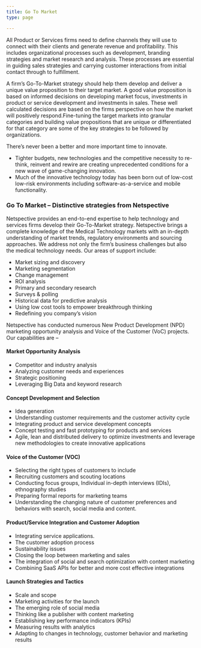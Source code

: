 ```yaml
---
title: Go To Market
type: page

---
```

All Product or Services firms need to define channels they will use to connect with their clients and generate revenue and profitability. This includes organizational processes such as development, branding strategies and market research and analysis. These processes are essential in guiding sales strategies and carrying customer interactions from initial contact through to fulfillment.

A firm’s Go-To-Market strategy should help them develop and deliver a unique value proposition to their target market. A good value proposition is based on informed decisions on developing market focus, investments in product or service development and investments in sales. These well calculated decisions are based on the firms perspective on how the market will positively respond.Fine-tuning the target markets into granular categories and building value propositions that are unique or differentiated for that category are some of the key strategies to be followed by organizations.

There’s never been a better and more important time to innovate.

  * Tighter budgets, new technologies and the competitive necessity to re-think, reinvent and rewire are creating unprecedented conditions for a new wave of game-changing innovation.
  * Much of the innovative technology today has been born out of low-cost low-risk environments including software-as-a-service and mobile functionality.  

### Go To Market – Distinctive strategies from Netspective

Netspective provides an end-to-end expertise to help technology and services firms develop their Go-To-Market strategy. Netspective brings a complete knowledge of the Medical Technology markets with an in-depth understanding of market trends, regulatory environments and sourcing approaches. We address not only the firm’s business challenges but also the medical technology needs. Our areas of support include:

  * Market sizing and discovery
  * Marketing segmentation
  * Change management
  * ROI analysis
  * Primary and secondary research
  * Surveys & polling
  * Historical data for predictive analysis
  * Using low cost tools to empower breakthrough thinking
  * Redefining you company’s vision

Netspective has conducted numerous New Product Development (NPD) marketing opportunity analysis and Voice of the Customer (VoC) projects. Our capabilities are –

#### Market Opportunity Analysis
  * Competitor and industry analysis
  * Analyzing customer needs and experiences
  * Strategic positioning
  * Leveraging Big Data and keyword research

#### Concept Development and Selection
  * Idea generation
  * Understanding customer requirements and the customer activity cycle
  * Integrating product and service development concepts
  * Concept testing and fast prototyping for products and services
  * Agile, lean and distributed delivery to optimize investments and leverage new methodologies to create innovative applications

#### Voice of the Customer (VOC)
  * Selecting the right types of customers to include
  * Recruiting customers and scouting locations
  * Conducting focus groups, Individual in-depth interviews (IDIs), ethnography studies
  * Preparing formal reports for marketing teams
  * Understanding the changing nature of customer preferences and behaviors with search, social media and content.

#### Product/Service Integration and Customer Adoption

  * Integrating service applications.
  * The customer adoption process
  * Sustainability issues
  * Closing the loop between marketing and sales
  * The integration of social and search optimization with content marketing
  * Combining SaaS APIs for better and more cost effective integrations

#### Launch Strategies and Tactics

  * Scale and scope
  *  Marketing activities for the launch
  * The emerging role of social media
  * Thinking like a publisher with content marketing
  * Establishing key performance indicators (KPIs)
  * Measuring results with analytics
  * Adapting to changes in technology, customer behavior and marketing results

